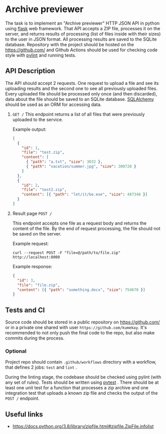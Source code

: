 # Archive previewer

The task is to implement an "Archive previewer" HTTP JSON API in python using [flask](https://flask.palletsprojects.com/en/2.0.x/) web framework. That API accepts a ZIP file, processes it on the server, and returns results of processing (list of files inside with their sizes) to the user in JSON format. All processing results are saved to the SQLite database. Repository with the project should be hosted on the https://github.com/ and Github Actions should be used for checking code style with [pylint](https://www.pylint.org/) and running tests.

## API Description

The API should accept 2 requests. One request to upload a file and see its uploading results and the second one to see all previously uploaded files. Every uploaded file should be processed only once (and then discarded), data about the file should be saved to an SQLite database. [SQLAlchemy](https://www.sqlalchemy.org/) should be used as an ORM for accessing data.

1. `GET /`
   This endpoint returns a list of all files that were previously uploaded to the service.

   Example output:

   ```json
   [
     {
       "id": 1,
       "file": "test.zip",
       "content": [
         { "path": "a.txt", "size": 3032 },
         { "path": "vacation/summer.jpg", "size": 300720 }
       ]
     },
     {
       "id": 2,
       "file": "test2.zip",
       "content": [{ "path": "let/it/be.exe", "size": 487348 }]
     }
   ]
   ```

2. Result page `POST /`

   This endpoint accepts one file as a request body and returns the content of the file. By the end of request processing, the file should not be saved on the server.

   Example request:

   ```
   curl --request POST -F "file=@/path/to/file.zip" http://localhost:8000
   ```

   Example response:

   ```json
   {
     "id": 3,
     "file": "file.zip",
     "content": [{ "path": "something.docx", "size": 754678 }]
   }
   ```

## Tests and CI

Source code should be stored in a public repository on https://github.com/ or in a private one shared with user `https://github.com/kumekay`. It's recommended to not only push the final code to the repo, but also make commits during the process.

### Optional

Project repo should contain `.github/workflows` directory with a workflow, that defines 2 jobs: `test` and `lint` .

During the linting stage, the codebase should be checked using pylint (with any set of rules). Tests should be written using [pytest](https://docs.pytest.org/en/6.2.x/) . There should be at least one unit test for a function that processes a zip archive and one integration test that uploads a known zip file and checks the output of the `POST /` endpoint.

## Useful links

- https://docs.python.org/3.8/library/zipfile.html#zipfile.ZipFile.infolist